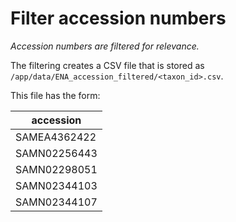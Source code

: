 # Filter accession numbers

_Accession numbers are filtered for relevance._

The filtering creates a CSV file that is stored as
`/app/data/ENA_accession_filtered/<taxon_id>.csv`.

This file has the form:

|accession	    |
|---------------|
|SAMEA4362422	 |
|SAMN02256443	 |
|SAMN02298051	 |
|SAMN02344103	 |
|SAMN02344107	 |
